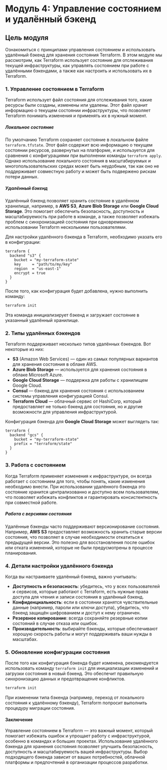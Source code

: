 # Модуль 4: Управление состоянием и удалённый бэкенд

## **Цель модуля**

Ознакомиться с принципами управления состоянием и использовать удалённый бэкенд для хранения состояния Terraform. В этом модуле мы рассмотрим, как Terraform использует состояние для отслеживания текущей инфраструктуры, как управлять состоянием при работе с удалёнными бэкендами, а также как настроить и использовать их в Terraform.

### 1. **Управление состоянием в Terraform**

Terraform использует файл состояния для отслеживания того, какие ресурсы были созданы, изменены или удалены. Этот файл хранит информацию о текущем состоянии инфраструктуры, что позволяет Terraform понимать изменения и применять их в нужный момент.

##### Локальное состояние

По умолчанию Terraform сохраняет состояние в локальном файле `terraform.tfstate`. Этот файл содержит всю информацию о текущем состоянии ресурсов, развернутых на платформе, и используется для сравнения с конфигурациями при выполнении команды `terraform apply`. Однако использование локального состояния в масштабируемых и многопользовательских средах может быть неудобным, так как оно не поддерживает совместную работу и может быть подвержено рискам потери данных.

##### Удалённый бэкенд

Удалённый бэкенд позволяет хранить состояние в удалённом хранилище, например, в **AWS S3**, **Azure Blob Storage** или **Google Cloud Storage**. Это помогает обеспечить безопасность, доступность и масштабируемость при работе в команде, а также позволяет избежать проблем с синхронизацией состояния при одновременном использовании Terraform несколькими пользователями.

Для настройки удалённого бэкенда в Terraform, необходимо указать его в конфигурации:

```hcl
terraform {
  backend "s3" {
    bucket = "my-terraform-state"
    key     = "path/to/my/key"
    region  = "us-east-1"
    encrypt = true
  }
}
```

После того, как конфигурация будет добавлена, нужно выполнить команду:

```bash
terraform init
```

Эта команда инициализирует бэкенд и загружает состояние в указанный удалённый хранилище.

### 2. **Типы удалённых бэкендов**

Terraform поддерживает несколько типов удалённых бэкендов. Вот некоторые из них:

* **S3** (Amazon Web Services) — один из самых популярных вариантов для хранения состояния в облаке AWS.
* **Azure Blob Storage** — используется для хранения состояния в облаке Microsoft Azure.
* **Google Cloud Storage** — поддержка для работы с хранилищем Google Cloud.
* **Consul** — бэкенд для хранения состояния с использованием системы управления конфигурацией Consul.
* **Terraform Cloud** — облачный сервис от HashiCorp, который предоставляет не только бэкенд для состояния, но и другие возможности для управления инфраструктурой.

Конфигурация бэкенда для **Google Cloud Storage** может выглядеть так:

```hcl
terraform {
  backend "gcs" {
    bucket = "my-terraform-state"
    prefix = "terraform/state"
  }
}
```

### 3. **Работа с состоянием**

Когда Terraform применяет изменения к инфраструктуре, он всегда работает с состоянием для того, чтобы понять, какие изменения необходимо внести. При использовании удалённого бэкенда это состояние хранится централизованно и доступно всем пользователям, что позволяет избежать конфликтов и гарантировать консистентность при совместной работе.

##### Работа с версиями состояния

Удалённые бэкенды часто поддерживают версионирование состояния. Например, **AWS S3** предоставляет возможность хранить старые версии состояния, что позволяет в случае необходимости откатиться к предыдущей версии. Это полезно для восстановления после ошибок или отката изменений, которые не были предусмотрены в процессе планирования.

### 4. **Детали настройки удалённого бэкенда**

Когда вы настраиваете удалённый бэкенд, важно учитывать:

* **Доступность и безопасность**: убедитесь, что у всех пользователей и сервисов, которые работают с Terraform, есть нужные права доступа для чтения и записи состояния в удалённый бэкенд.
* **Конфиденциальность**: если в состоянии хранятся чувствительные данные (например, пароли или ключи доступа), убедитесь, что бэкенд защищён шифрованием и доступ к нему ограничен.
* **Резервное копирование**: всегда сохраняйте резервные копии состояний в случае отказа или ошибок.
* **Производительность**: выбирайте бэкенды, которые обеспечивают хорошую скорость работы и могут поддерживать ваши нужды в масштабах.

### 5. **Обновление конфигурации состояния**

После того как конфигурация бэкенда будет изменена, рекомендуется использовать команду `terraform init` для инициализации изменений и загрузки состояния в новый бэкенд. Это обеспечит правильную синхронизацию данных и предотвращение конфликтов.

```bash
terraform init
```

При изменении типа бэкенда (например, переход от локального состояния к удалённому бэкенду), Terraform попросит выполнить процедуру миграции состояния.

#### Заключение

Управление состоянием в Terraform — это важный момент, который помогает избежать ошибок и упрощает работу с инфраструктурой, особенно в командах и больших проектах. Использование удалённого бэкенда для хранения состояния позволяет улучшить безопасность, доступность и масштабируемость вашей инфраструктуры. Выбор подходящего бэкенда зависит от ваших потребностей, облачной платформы и предпочтений в организации процессов разработки.

